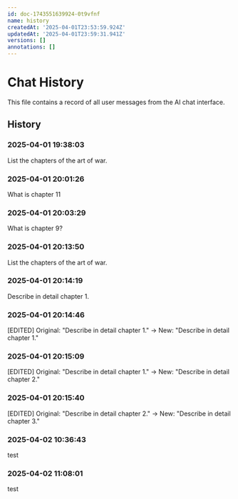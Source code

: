 ```yaml
---
id: doc-1743551639924-0t9vfnf
name: history
createdAt: '2025-04-01T23:53:59.924Z'
updatedAt: '2025-04-01T23:59:31.941Z'
versions: []
annotations: []
---
```

# Chat History

This file contains a record of all user messages from the AI chat interface.

## History

### 2025-04-01 19:38:03

List the chapters of the art of war. 

### 2025-04-01 20:01:26

What is chapter 11

### 2025-04-01 20:03:29

What is chapter 9?

### 2025-04-01 20:13:50

List the chapters of the art of war.

### 2025-04-01 20:14:19

Describe in detail chapter 1.

### 2025-04-01 20:14:46

[EDITED] Original: "Describe in detail chapter 1." → New: "Describe in detail chapter 1."

### 2025-04-01 20:15:09

[EDITED] Original: "Describe in detail chapter 1." → New: "Describe in detail chapter 2."

### 2025-04-01 20:15:40

[EDITED] Original: "Describe in detail chapter 2." → New: "Describe in detail chapter 3."

### 2025-04-02 10:36:43

test

### 2025-04-02 11:08:01

test
